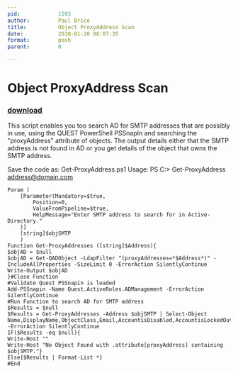 ```yaml
---
pid:            1593
author:         Paul Brice
title:          Object ProxyAddress Scan
date:           2010-01-20 08:07:35
format:         posh
parent:         0

---
```


# Object ProxyAddress Scan

### [download](//scripts/1593.ps1)

This script enables you too search AD for SMTP addresses that are possibly in use, using the QUEST PowerShell PSSnapIn and searching the "proxyAddress" attribute of objects. The output details either that the SMTP address is not found in AD or you get details of the object that owns the SMTP address.

Save the code as: Get-ProxyAddress.ps1
Usage: PS C:\> Get-ProxyAddress address@domain.com

```posh
Param (
    [Parameter(Mandatory=$true,
        Position=0,
        ValueFromPipeline=$true,
        HelpMessage="Enter SMTP address to search for in Active-Directory."
    )]
    [string]$objSMTP
	)
Function Get-ProxyAddresses ([string]$Address){
$objAD = $null
$objAD = Get-QADObject -LdapFilter "(proxyAddresses=*$Address*)" -IncludeAllProperties -SizeLimit 0 -ErrorAction SilentlyContinue
Write-Output $objAD
}#Close Function
#Validate Quest PSSnapin is loaded
Add-PSSnapin -Name Quest.ActiveRoles.ADManagement -ErrorAction SilentlyContinue
#Run Function to search AD for SMTP address
$Results = $null
$Results = Get-ProxyAddresses -Address $objSMTP | Select-Object Name,DisplayName,ObjectClass,Email,AccountisDisabled,AccountisLockedOut,MailNickName,LegacyExchangeDN -ErrorAction SilentlyContinue
IF($Results -eq $null){
Write-Host ""
Write-Host "No Object Found with .attribute[proxyAddress] containing $objSMTP."}
Else{$Results | Format-List *}
#End
```
